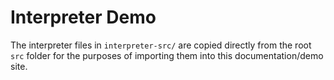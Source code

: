 # Interpreter Demo

The interpreter files in `interpreter-src/` are copied directly from the root `src` folder for the purposes of importing them into this documentation/demo site.
